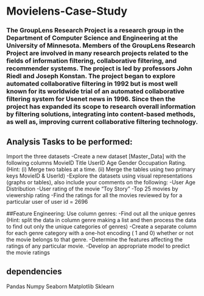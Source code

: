 # Movielens-Case-Study
### The GroupLens Research Project is a research group in the Department of Computer Science and Engineering at the University of Minnesota. Members of the GroupLens Research Project are involved in many research projects related to the fields of information filtering, collaborative filtering, and recommender systems. The project is led by professors John Riedl and Joseph Konstan. The project began to explore automated collaborative filtering in 1992 but is most well known for its worldwide trial of an automated collaborative filtering system for Usenet news in 1996. Since then the project has expanded its scope to research overall information by filtering solutions, integrating into content-based methods, as well as, improving current collaborative filtering technology.

## Analysis Tasks to be performed:

Import the three datasets
-Create a new dataset [Master_Data] with the following columns MovieID Title UserID Age Gender Occupation Rating. (Hint: (i) Merge two tables at a time. (ii) Merge the tables using two primary keys MovieID & UserId)
-Explore the datasets using visual representations (graphs or tables), also include your comments on the following:
-User Age Distribution
-User rating of the movie “Toy Story”
-Top 25 movies by viewership rating
-Find the ratings for all the movies reviewed by for a particular user of user id = 2696

##Feature Engineering:
            Use column genres:
            -Find out all the unique genres (Hint: split the data in column genre making a list and then process the data to find out only the unique categories of genres)
            -Create a separate column for each genre category with a one-hot encoding ( 1 and 0) whether or not the movie belongs to that genre. 
            -Determine the features affecting the ratings of any particular movie.
            -Develop an appropriate model to predict the movie ratings
            
## dependencies 
Pandas
Numpy
Seaborn
Matplotlib
Sklearn
